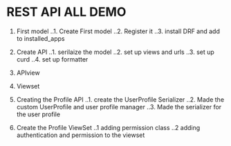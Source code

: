 # REST API ALL DEMO

1. First model
   ..1. Create First model
   ..2. Register it
   ..3. install DRF and add to installed_apps
2. Create API
   ..1. serilaize the model
   ..2. set up views and urls
   ..3. set up curd
   ..4. set up formatter
3. APIview
4. Viewset

5. Creating the Profile API
   ..1. create the UserProfile Serializer
   ..2. Made the custom UserProfile and user profile manager
   ..3. Made the serializer for the user profile

6. Create the Profile ViewSet
   ..1 adding permission class
   ..2 adding authentication and permission to the viewset
